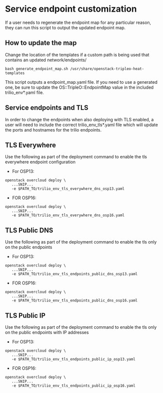 Service endpoint customization
==============================

If a user needs to regenerate the endpoint map for any particular reason,
they can run this script to output the updated endpoint map.

How to update the map
---------------------

Change the location of the templates if a custom path is being used that
contains an updated network/endpoints/

```
bash generate_endpoint_map.sh /usr/share/openstack-tripleo-heat-templates
```

This script outputs a endpoint_map.yaml file. If you need to use a
generated one, be sure to update the OS::TripleO::EndpointMap value in the
included trilio_env*.yaml file.

Service endpoints and TLS
-------------------------

In order to change the endpoints when also deploying with TLS enabled,
a user will need to include the correct trilio_env_tls*.yaml file which will
update the ports and hostnames for the trilio endpoints.

TLS Everywhere
--------------

Use the following as part of the deployment command to enable the tls everywhere
endpoint configuration


- For OSP13:
```
openstack overcloud deploy \
   ...SNIP...
   -e $PATH_TO/trilio_env_tls_everywhere_dns_osp13.yaml
```
- FOR OSP16:
```
openstack overcloud deploy \
   ...SNIP...
   -e $PATH_TO/trilio_env_tls_everywhere_dns_osp16.yaml
```


TLS Public DNS
--------------

Use the following as part of the deployment command to enable the tls only on
the public endpoints


- For OSP13:
```
openstack overcloud deploy \
   ...SNIP...
   -e $PATH_TO/trilio_env_tls_endpoints_public_dns_osp13.yaml
```
- FOR OSP16:
```
openstack overcloud deploy \
   ...SNIP...
   -e $PATH_TO/trilio_env_tls_endpoints_public_dns_osp16.yaml
```


TLS Public IP
-------------

Use the following as part of the deployment command to enable the tls only on
the public endpoints with IP addresses

- For OSP13:
```
openstack overcloud deploy \
   ...SNIP...
   -e $PATH_TO/trilio_env_tls_endpoints_public_ip_osp13.yaml
```
- FOR OSP16:
```
openstack overcloud deploy \
   ...SNIP...
   -e $PATH_TO/trilio_env_tls_endpoints_public_ip_osp16.yaml
```


